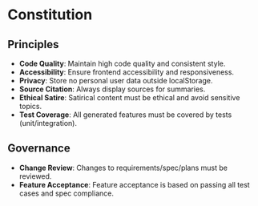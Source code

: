 # Constitution

## Principles

- **Code Quality**: Maintain high code quality and consistent style.
- **Accessibility**: Ensure frontend accessibility and responsiveness.
- **Privacy**: Store no personal user data outside localStorage.
- **Source Citation**: Always display sources for summaries.
- **Ethical Satire**: Satirical content must be ethical and avoid sensitive topics.
- **Test Coverage**: All generated features must be covered by tests (unit/integration).

## Governance

- **Change Review**: Changes to requirements/spec/plans must be reviewed.
- **Feature Acceptance**: Feature acceptance is based on passing all test cases and spec compliance.